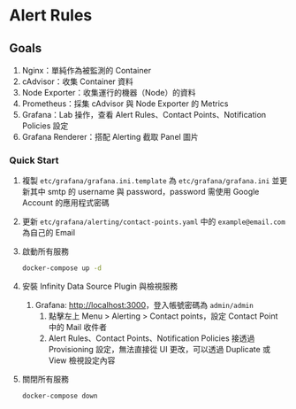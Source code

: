# Alert Rules

## Goals

1. Nginx：單純作為被監測的 Container
2. cAdvisor：收集 Container 資料
3. Node Exporter：收集運行的機器（Node）的資料
4. Prometheus：採集 cAdvisor 與 Node Exporter 的 Metrics
5. Grafana：Lab 操作，查看 Alert Rules、Contact Points、Notification Policies 設定
6. Grafana Renderer：搭配 Alerting 截取 Panel 圖片

### Quick Start

1. 複製 `etc/grafana/grafana.ini.template` 為 `etc/grafana/grafana.ini` 並更新其中 smtp 的 username 與 password，password 需使用 Google Account 的應用程式密碼
2. 更新 `etc/grafana/alerting/contact-points.yaml` 中的 `example@email.com` 為自己的 Email
3. 啟動所有服務

   ```bash
   docker-compose up -d
   ```

4. 安裝 Infinity Data Source Plugin 與檢視服務
   1. Grafana: <http://localhost:3000>，登入帳號密碼為 `admin/admin`
      1. 點擊左上 Menu > Alerting > Contact points，設定 Contact Point 中的 Mail 收件者
      2. Alert Rules、Contact Points、Notification Policies 接透過 Provisioning 設定，無法直接從 UI 更改，可以透過 Duplicate 或 View 檢視設定內容

5. 關閉所有服務

   ```bash
   docker-compose down
   ```

